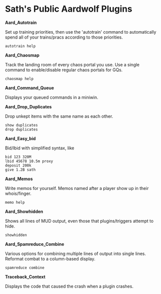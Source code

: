 # Sath's Public Aardwolf Plugins

**Aard_Autotrain**

Set up training priorities, then use the 'autotrain' command to automatically spend all of your trains/pracs according to those priorities.

```
autotrain help
```

**Aard_Chaosmap**

Track the landing room of every chaos portal you use. Use a single command to enable/disable regular chaos portals for GQs.

```
chaosmap help
```

**Aard_Command_Queue**

Displays your queued commands in a miniwin.

**Aard_Drop_Duplicates**

Drop unkept items with the same name as each other.

```
show duplicates
drop duplicates
```

**Aard_Easy_bid**

Bid/lbid with simplified syntax, like

```
bid 123 320M
lbid 45678 10.5m proxy
deposit 200k
give 1.2B sath
```

**Aard_Memos**

Write memos for yourself. Memos named after a player show up in their whois/finger.

```
memo help
```

**Aard_Showhidden**

Shows all lines of MUD output, even those that plugins/triggers attempt to hide.

```
showhidden
```

**Aard_Spamreduce_Combine**

Various options for combining multiple lines of output into single lines. Reformat combat to a column-based display.

```
spamreduce combine
```

**Traceback_Context**

Displays the code that caused the crash when a plugin crashes.
